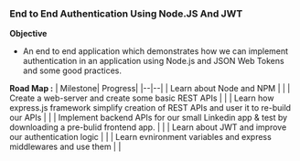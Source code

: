 ### End to End Authentication Using Node.JS And JWT 

**Objective**

- An end to end application which demonstrates how we can implement authentication in an application using Node.js and JSON Web Tokens and some good practices.

**Road Map :** 
| Milestone| Progress|
|--|--|
| Learn about Node and NPM  |  |
| Create a web-server and create some basic REST APIs   |  |
|  Learn how express.js framework simplify creation of REST APIs and user it to re-build our APIs   |  |
|  Implement backend APIs for our small Linkedin app & test by downloading a pre-bulid frontend app.   |  |
| Learn about JWT and improve our authentication logic  |  |
| Learn evnironment variables and express middlewares and use them   |  |
